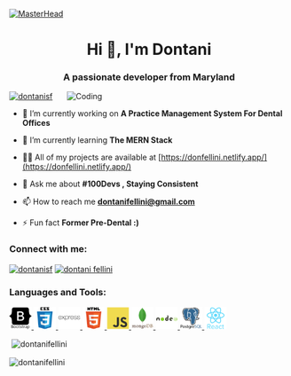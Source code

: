 [![MasterHead](https://www.bleepstatic.com/content/hl-images/2018/07/13/GitHub-logo.png)](https://dontanifellini.netlify.app/)
<h1 align="center">Hi 👋, I'm Dontani </h1>
<h3 align="center">A passionate developer from Maryland</h3>
<img align="right" alt="Coding" width="400" src="https://cutewallpaper.org/25/anime-programmer-wallpaper/anime-tyan--discord-themes-download-free-35756.png">
<p align="left"> <a href="https://twitter.com/dontanisf" target="blank"><img src="https://img.shields.io/twitter/follow/dontanisf?logo=twitter&style=for-the-badge" alt="dontanisf" /></a> </p>

- 🔭 I’m currently working on **A Practice Management System For Dental Offices** 

- 🌱 I’m currently learning **The MERN Stack**

- 👨‍💻 All of my projects are available at [https://donfellini.netlify.app/](https://donfellini.netlify.app/)

- 💬 Ask me about **#100Devs , Staying Consistent** 

- 📫 How to reach me **dontanifellini@gmail.com**

- ⚡ Fun fact **Former Pre-Dental :)**

<h3 align="left">Connect with me:</h3>
<p align="left">
<a href="https://twitter.com/dontanisf" target="blank"><img align="center" src="https://raw.githubusercontent.com/rahuldkjain/github-profile-readme-generator/master/src/images/icons/Social/twitter.svg" alt="dontanisf" height="30" width="40" /></a>
<a href="https://www.linkedin.com/in/dontani-fellini-a7a97a244/" target="blank"><img align="center" src="https://raw.githubusercontent.com/rahuldkjain/github-profile-readme-generator/master/src/images/icons/Social/linked-in-alt.svg" alt="dontani fellini" height="30" width="40" /></a>
</p>

<h3 align="left">Languages and Tools:</h3>
<p align="left"> <a href="https://getbootstrap.com" target="_blank" rel="noreferrer"> <img src="https://raw.githubusercontent.com/devicons/devicon/master/icons/bootstrap/bootstrap-plain-wordmark.svg" alt="bootstrap" width="40" height="40"/> </a> <a href="https://www.w3schools.com/css/" target="_blank" rel="noreferrer"> <img src="https://raw.githubusercontent.com/devicons/devicon/master/icons/css3/css3-original-wordmark.svg" alt="css3" width="40" height="40"/> </a> <a href="https://expressjs.com" target="_blank" rel="noreferrer"> <img src="https://raw.githubusercontent.com/devicons/devicon/master/icons/express/express-original-wordmark.svg" alt="express" width="40" height="40"/> </a> <a href="https://www.w3.org/html/" target="_blank" rel="noreferrer"> <img src="https://raw.githubusercontent.com/devicons/devicon/master/icons/html5/html5-original-wordmark.svg" alt="html5" width="40" height="40"/> </a> <a href="https://developer.mozilla.org/en-US/docs/Web/JavaScript" target="_blank" rel="noreferrer"> <img src="https://raw.githubusercontent.com/devicons/devicon/master/icons/javascript/javascript-original.svg" alt="javascript" width="40" height="40"/> </a> <a href="https://www.mongodb.com/" target="_blank" rel="noreferrer"> <img src="https://raw.githubusercontent.com/devicons/devicon/master/icons/mongodb/mongodb-original-wordmark.svg" alt="mongodb" width="40" height="40"/> </a> <a href="https://nodejs.org" target="_blank" rel="noreferrer"> <img src="https://raw.githubusercontent.com/devicons/devicon/master/icons/nodejs/nodejs-original-wordmark.svg" alt="nodejs" width="40" height="40"/> </a> <a href="https://www.postgresql.org" target="_blank" rel="noreferrer"> <img src="https://raw.githubusercontent.com/devicons/devicon/master/icons/postgresql/postgresql-original-wordmark.svg" alt="postgresql" width="40" height="40"/> </a> <a href="https://reactjs.org/" target="_blank" rel="noreferrer"> <img src="https://raw.githubusercontent.com/devicons/devicon/master/icons/react/react-original-wordmark.svg" alt="react" width="40" height="40"/> </a> </p>

<p>&nbsp;<img align="center" src="https://github-readme-stats.vercel.app/api?username=dontani&show_icons=true&locale=en" alt="dontanifellini" /></p>

<p><img align="center" src="https://github-readme-streak-stats.herokuapp.com/?user=dontani&" alt="dontanifellini"/></p>
